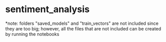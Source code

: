 # sentiment_analysis

*note: folders "saved_models" and "train_vectors" are not included since they are too big; however, all the files that are not included can be created by running the notebooks
